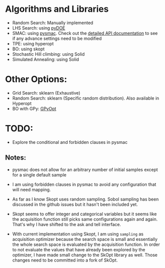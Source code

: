 # Algorithms and Libraries
- Random Search: Manually implemented
- LHS Search: using [pyDOE](https://pythonhosted.org/pyDOE/randomized.html)
- SMAC: using [pysmac](https://pysmac.readthedocs.io/en/latest/quickstart.html). Check out the [detailed API documentation](https://pysmac.readthedocs.io/en/latest/pysmac.html) to see if any advance settings need to be modified
- TPE: using hyperopt
- BO: using skopt
- Stochastic Hill climbing: using Solid
- Simulated Annealing: using Solid

# Other Options:
- Grid Search: sklearn (Exhaustive)
- Random Search: sklearn (Specific random distribution). Also available in Hyperopt
- BO with GPy: [GPyOpt](https://gpyopt.readthedocs.io/en/latest/#)

# TODO:
- Explore the conditional and forbidden clauses in pysmac


## Notes:
- pysmac does not allow for an arbitrary number of initial samples except for a single default sample

- I am using forbidden clauses in pysmac to avoid any configuration that will need mapping. 

- As far as I know Skopt uses random sampling. Sobol sampling has been discussed in the github issues but it hasn't been included yet.

- Skopt seems to offer integer and categorical variables but it seems like the acquisition function still picks same configurations again and again. That's why I have shifted to the ask and tell interface.

- With current implementation using Skopt, I am using `sampling` as acquisition optimizer because the search space is small and essentially the whole search space is evaluated by the acquisition function. In order to not evaluate the values that have already been explored by the optimizer, I have made small change to the SkOpt library as well. Those changes need to be committed into a fork of SkOpt.
